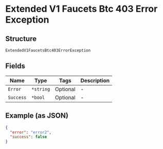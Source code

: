 # Extended V1 Faucets Btc 403 Error Exception

## Structure

`ExtendedV1FaucetsBtc403ErrorException`

## Fields

| Name      | Type      | Tags     | Description |
| --------- | --------- | -------- | ----------- |
| `Error`   | `*string` | Optional | -           |
| `Success` | `*bool`   | Optional | -           |

## Example (as JSON)

```json
{
  "error": "error2",
  "success": false
}
```
